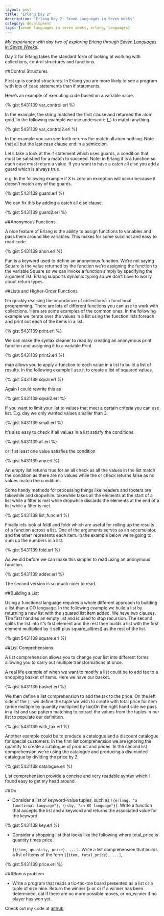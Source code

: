 ```yaml
---
layout: post
title: "Erlang Day 2"
description: "Erlang Day 2: Seven Languages in Seven Weeks"
category: development
tags: [seven languages in seven weeks, erlang, languages]
---
```


*My experience with day two of exploring Erlang through <a href="http://pragprog.com/book/btlang/seven-languages-in-seven-weeks" target="_blank">Seven Languages in Seven Weeks</a>.*

Day 2 for Erlang takes the standard form of looking at working with collections, control structures and functions. 

##Control Structures

First up is control structures. In Erlang  you are more likely to see a program with lots of case statements than if statements. 

Here’s an example of executing code based on a variable value. 

{% gist 5431139 var_control.erl %}

In the example, the string matched the first clause and returned the atom gold. In the following example we use underscore (_) to match anything.
 
{% gist 5431139 var_control2.erl %}

In the example you can see forth returns the match all atom nothing. Note that all but the last case clause end in a semicolon.

Let’s take a look at the if statement which uses guards, a condition that must be satisfied for a match to succeed. Note: in Erlang if is a function so each case must return a value. If you want to have a catch all else you add a guard which is always true. 

e.g. In the following example if X is zero an exception will occur because it doesn't match any  of the guards.

{% gist 5431139 guard.erl %}

We can fix this by adding a catch all else clause. 

{% gist 5431139 guard2.erl %}

##Anonymous Functions 

A nice feature of Erlang is the ability to assign functions to variables and pass them around like variables. This makes for some succinct and easy to read code.
 
{% gist 5431139 anon.erl %}

Fun is a keyword used to define an anonymous function. We’re not saying Square is the value returned by the function we’re assigning the function to the variable Square so we can invoke a function simply by specifying the argument list. Erlang supports dynamic typing so we don’t have to worry about return types.
 
##Lists and Higher-Order Functions

I’m quickly realising the importance of collections in functional programming. There are lots of different functions you can use to work with collections. Here are some examples of the common ones. In the following example we iterate over the values in a list using the function lists:foreach and print out each of the items in a list. 

{% gist 5431139 print.erl %}

We can make the syntax cleaner to read by creating an anonymous print function and assigning it to a variable Print. 

{% gist 5431139 print2.erl %}

map allows you to apply a function to each value in a list to build a list of results. In the following example I use it to create a list of squared values. 

{% gist 5431139 sqval.erl %}

Again I could rewrite this as 

{% gist 5431139 sqval2.erl %}

If you want to limit your list to values that meet a certain criteria you can use list. E.g. day we only wanted values smaller than 3. 

{% gist 5431139 small.erl %}

It’s also easy to check if all values in a list satisfy the conditions. 
 
{% gist 5431139 all.erl %}

or if at least one value satisfies the condition

{% gist 5431139 any.erl %}

An empty list returns true for an all check as all the values in the list match the condition as there are no values while the or check returns false as no values match the condition.

Some handy methods for processing things like headers and footers are takewhile and dropwhile. takewhile takes all the elements at the start of a list while a filter is met while dropwhile discards the elements at the end of a list while a filter is met.

{% gist 5431139 list_func.erl %}

Finally lets look at foldl and foldr which are useful for rolling up the results of a function across a list. One of the arguments serves as an accumulator, and the other represents each item. In the example below we're going to sum up the numbers in a list.
 
{% gist 5431139 fold.erl %}

As we did before we can make this simpler to read using an anonymous function. 

{% gist 5431139 adder.erl %}

The second version is so much nicer to read. 

##Building a List

Using a functional language requires a whole different approach to building a list than a OO language. In the following example we build a list by returning a new list with the squared list item added. We have two clauses. The first handles an empty list and is used to stop recursion. The second splits the list into it's first element and the rest then builds a list with the first element multiplied by it self plus square_all(rest) as the rest of the list.
 
{% gist 5431139 square.erl %}

##List Comprehensions

A list comprehension allows you to change your list into different forms allowing you to carry out multiple transformations at once.

A real life example of when we want to modify a list could be to add tax to a shopping basket of items. Here we have our basket.
 
{% gist 5431139 basket.erl %}

We then define a list comprehension to add the tax to the price. On the left side of the `||` we define the tuple we wish to create with total price for item (price multiple by quantity multiplied by tax)On the right hand side we pass in a list and use pattern matching to extract the values from the tuples in our list to populate our definition.
 
{% gist 5431139 with_tax.erl %}

Another example could be to produce a catalogue and a discount catalogue for special customers. In the first list comprehension we are ignoring the quantity to create a catalogue of product and prices. In the second list comprehension we're using the catalogue and producing a discounted catalogue by dividing the price by 2.
  
{% gist 5431139 catalogue.erl %}

List comprehension provide a concise and very readable syntax which I found easy to get my head around.

##Do

+ Consider a list of keyword-value tuples, such as `[{erlang, "a functional language"}, {ruby, "an OO language"}]`. Write a function that accepts the list and a keyword and returns the associated value for the keyword.

{% gist 5431139 key.erl %}

+ Consider a shopping list that looks like the following where total_price is quantity times price.

    `[{item, quantity, price}, ...].` Write a list comprehension that builds a list of items of the form `[{item, total_price}, ...]`, 

{% gist 5431139 price.erl %}

###Bonus problem

+ Write a program that reads a tic-tac-toe board presented as a list or a tuple of size nine. Return the winner (x or o) if a winner has been determined, cat if there are no more possible moves, or no_winner if no player has won yet.
 
Check out my code at <a href="https://github.com/heatherjc07/seven_languages_in_seven_days/tree/master/Erlang/Day2" target="_blank">github</a>

